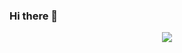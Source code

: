 ### Hi there 👋
<div align="center"> <img src="https://metrics.lecoq.io/gao-ji-kai?template=classic&config.timezone=Asia%2FShanghai"> </div>

